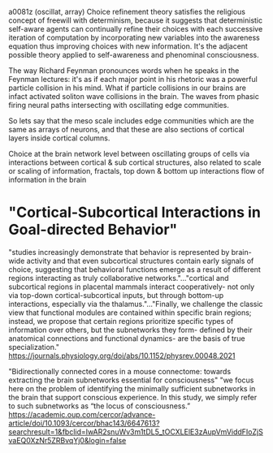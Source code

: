 a0081z
(oscillat, array)
Choice refinement theory satisfies the religious concept of freewill with determinism, because it suggests that deterministic self-aware agents can continually refine their choices with each successive iteration of computation by incorporating new variables into the awareness equation thus improving choices with new information. It's the adjacent possible theory applied to self-awareness and phenominal consciousness.

The way Richard Feynman pronounces words when he speaks in the Feynman lectures: it's as if each major point in his rhetoric was a powerful particle collision in his mind. What if particle collisions in our brains are infact activated soliton wave collisions in the brain. The waves from phasic firing neural paths intersecting with oscillating edge communities.

So lets say that the meso scale includes edge communities which are the same as arrays of neurons, and that these are also sections of cortical layers inside cortical columns.

Choice at the brain network level between oscillating groups of cells via interactions between cortical & sub cortical structures, also related to scale or scaling of information, fractals, top down & bottom up interactions flow of information in the brain    

# "Cortical-Subcortical Interactions in Goal-directed Behavior"
"studies increasingly demonstrate that behavior is represented by brain-wide activity and that even subcortical structures contain early signals of choice, suggesting that behavioral functions emerge as a result of different regions interacting as truly collaborative networks."..."cortical and subcortical regions in placental mammals interact cooperatively- not only via top-down cortical-subcortical inputs, but through bottom-up interactions, especially via the thalamus."..."Finally, we challenge the classic view that functional modules are contained within specific brain regions; instead, we propose that certain regions prioritize specific types of information over others, but the subnetworks they form- defined by their anatomical connections and functional dynamics- are the basis of true specialization." 
https://journals.physiology.org/doi/abs/10.1152/physrev.00048.2021

"Bidirectionally connected cores in a mouse connectome: towards extracting the brain subnetworks essential for consciousness"
"we focus here on the problem of identifying the minimally sufficient subnetworks in the brain that support conscious experience. In this study, we simply refer to such subnetworks as “the locus of consciousness.” https://academic.oup.com/cercor/advance-article/doi/10.1093/cercor/bhac143/6647613?searchresult=1&fbclid=IwAR2snuWv3m1tDL5_tOCXLElE3zAupVmViddFIoZjSvaEQ0XzNr5ZRBvqYj0&login=false